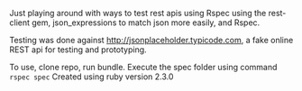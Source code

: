 Just playing around with ways to test rest apis using Rspec using the rest-client gem, json_expressions to match json more easily, and Rspec.

Testing was done against http://jsonplaceholder.typicode.com, a fake online REST api for testing and prototyping.

To use, clone repo, run bundle.  Execute the spec folder using command `rspec spec`
Created using ruby version 2.3.0